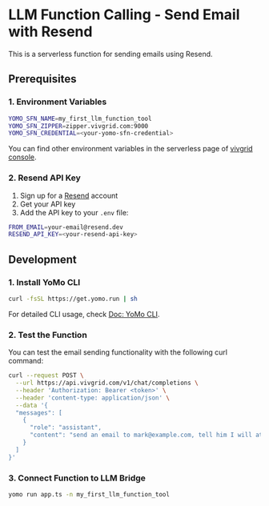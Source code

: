 # LLM Function Calling - Send Email with Resend

This is a serverless function for sending emails using Resend.

## Prerequisites

### 1. Environment Variables

```sh
YOMO_SFN_NAME=my_first_llm_function_tool
YOMO_SFN_ZIPPER=zipper.vivgrid.com:9000
YOMO_SFN_CREDENTIAL=<your-yomo-sfn-credential>
```

You can find other environment variables in the serverless page of [vivgrid console](https://console.vivgrid.com/).

### 2. Resend API Key

1. Sign up for a [Resend](https://resend.com) account
2. Get your API key
3. Add the API key to your `.env` file:

```bash
FROM_EMAIL=your-email@resend.dev
RESEND_API_KEY=<your-resend-api-key>
```

## Development

### 1. Install YoMo CLI

```bash
curl -fsSL https://get.yomo.run | sh
```

For detailed CLI usage, check [Doc: YoMo CLI](https://yomo.run/docs/cli).

### 2. Test the Function

You can test the email sending functionality with the following curl command:

```bash
curl --request POST \
  --url https://api.vivgrid.com/v1/chat/completions \
  --header 'Authorization: Bearer <token>' \
  --header 'content-type: application/json' \
  --data '{
  "messages": [
    {
      "role": "assistant",
      "content": "send an email to mark@example.com, tell him I will attend the meeting"
    }
  ]
}'
```

### 3. Connect Function to LLM Bridge

```bash
yomo run app.ts -n my_first_llm_function_tool
```